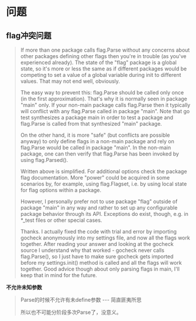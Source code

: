 # **问题**

## flag冲突问题

> If more than one package calls flag.Parse without any concerns about other packages defining other flags then you're in trouble (as you've experienced already). The state of the "flag" package is a global state, so it's more or less the same as if different packages would be competing to set a value of a global variable during init to different values. That may not end well, obviously.
>
> The easy way to prevent this: flag.Parse should be called only once (in the first approximation). That's why it is normally seen in package "main" only. If your non-main package calls flag.Parse then it typically will conflict with any flag.Parse called in package "main". Note that go test synthesizes a package main in order to test a package and flag.Parse is called from that synthesized "main" package.
>
> On the other hand, it is more "safe" (but conflicts are possible anyway) to only define flags in a non-main package and rely on flag.Parse would be called in package "main". In the non-main package, one can then verify that flag.Parse has been invoked by using flag.Parsed().
>
> Written above is simplified. For additional options check the package flag documentation. More "power" could be acquired in some scenarios by, for example, using flag.Flagset, i.e. by using local state for flag options within a package.
>
> However, I personally prefer not to use package "flag" outside of package "main" in any way and rather to set up any configurable package behavior through its API. Exceptions do exist, though, e.g. in *_test files or other special cases.
>
> Thanks. I actually fixed the code with trial and error by importing gocheck anonymously into my settings file,
>  and now all the flags work together. After reading your answer and 
> looking at the gocheck source I understand why that worked - gocheck 
> never calls flag.Parse(), so I just have to make sure gocheck gets 
> imported before my settings.init() method is called and all the flags 
> will work together. Good advice though about only parsing flags in main,
>  I'll keep that in mind for the future. 

**不允许未知参数**

> 

> Parse的时候不允许有未define参数 --- 简直匪夷所思
>
> 所以也不可能分阶段多次Parse了，没意义。

